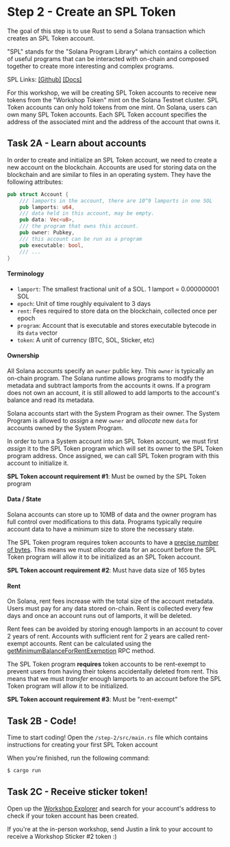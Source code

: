 # Step 2 - Create an SPL Token

The goal of this step is to use Rust to send a Solana transaction
which creates an SPL Token account.

"SPL" stands for the "Solana Program Library" which contains a collection
of useful programs that can be interacted with on-chain and composed
together to create more interesting and complex programs.

SPL Links: [[Github]](https://github.com/solana-labs/solana-program-library) [[Docs]](https://spl.solana.com/)

For this workshop, we will be creating SPL Token accounts to receive
new tokens from the "Workshop Token" mint on the Solana Testnet cluster.
SPL Token accounts can only hold tokens from one mint. On Solana, users
can own many SPL Token accounts. Each SPL Token account specifies the
address of the associated mint and the address of the account that owns it.

## Task 2A - Learn about accounts

In order to create and initialize an SPL Token account, we need to create
a new account on the blockchain. Accounts are used for storing data on the blockchain
and are similar to files in an operating system. They have the following attributes:

```rust
pub struct Account {
    /// lamports in the account, there are 10^9 lamports in one SOL
    pub lamports: u64,
    /// data held in this account, may be empty.
    pub data: Vec<u8>,
    /// the program that owns this account.
    pub owner: Pubkey,
    /// this account can be run as a program
    pub executable: bool,
    /// ...
}
```

#### Terminology
- `lamport`: The smallest fractional unit of a SOL. 1 lamport = 0.000000001 SOL 
- `epoch`: Unit of time roughly equivalent to 3 days
- `rent`: Fees required to store data on the blockchain, collected once per epoch
- `program`: Account that is executable and stores executable bytecode in its `data` vector
- `token`: A unit of currency (BTC, SOL, Sticker, etc)

#### Ownership

All Solana accounts specify an `owner` public key. This `owner` is typically an on-chain
program. The Solana runtime allows programs to modify the metadata and subtract lamports
from the accounts it owns. If a program does not own an account, it is still allowed to
add lamports to the account's balance and read its metadata.

Solana accounts start with the System Program as their owner. The System Program is allowed
to *assign* a new `owner` and *allocate* new `data` for accounts owned by the System Program.

In order to turn a System account into an SPL Token account, we must first *assign* 
it to the SPL Token program which will set its owner to the SPL Token program address.
Once assigned, we can call SPL Token program with this account to initialize it.

**SPL Token account requirement #1**: Must be owned by the SPL Token program

#### Data / State

Solana accounts can store up to 10MB of data and the owner program has full control over
modifications to this data. Programs typically require account data to have a minimum size
to store the necessary state.

The SPL Token program requires token accounts to have a
[precise number of bytes](https://github.com/solana-labs/solana-program-library/blob/25abfe4fbac35e780d34d7a6d955c8fc6b08960a/token/program/src/state.rs#L124).
This means we must *allocate* data for an account before the SPL Token program will
allow it to be initialized as an SPL Token account.

**SPL Token account requirement #2**: Must have data size of 165 bytes

#### Rent

On Solana, rent fees increase with the total size of the account metadata. Users
must pay for any data stored on-chain. Rent is collected every few days and once
an account runs out of lamports, it will be deleted.

Rent fees can be avoided by storing enough lamports in an account to cover 2 years
of rent. Accounts with sufficient rent for 2 years are called rent-exempt accounts.
Rent can be calculated using the [getMinimumBalanceForRentExemption](https://docs.rs/solana-client/1.5.8/solana_client/rpc_client/struct.RpcClient.html#method.get_minimum_balance_for_rent_exemption)
RPC method.

The SPL Token program **requires** token accounts to be rent-exempt to prevent users
from having their tokens accidentally deleted from rent. This means that we must
*transfer* enough lamports to an account before the SPL Token program will
allow it to be initialized.

**SPL Token account requirement #3**: Must be "rent-exempt"

## Task 2B - Code!

Time to start coding! Open the `/step-2/src/main.rs` file which contains
instructions for creating your first SPL Token account

When you're finished, run the following command:

```sh
$ cargo run
```

## Task 2C - Receive sticker token!

Open up the [Workshop Explorer](https://defi-workshop.netlify.app/) and search for your
account's address to check if your token account has been created.

If you're at the in-person workshop, send Justin a link to your account to receive
a Workshop Sticker #2 token :)

